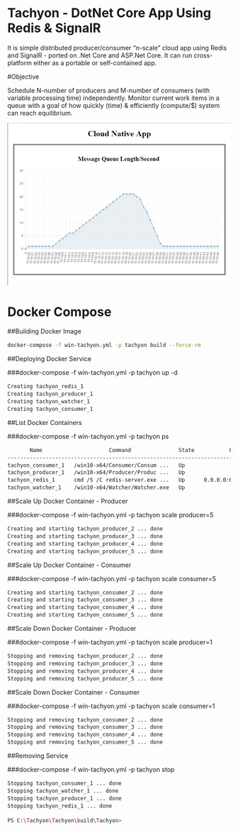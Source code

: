 # Tachyon - DotNet Core App Using Redis & SignalR

It is simple distributed producer/consumer “n-scale” cloud app using Redis and SignalR - ported on .Net Core and ASP.Net Core. It can run cross-platform either as a portable or self-contained app. 

#Objective

Schedule N-number of producers and M-number of consumers (with variable processing time) independently. Monitor current work items in a queue with a goal of how quickly (time) & efficiently (compute/$) system can reach equilibrium.

![alt tag](https://github.com/uday31in/Tachyon/blob/master/Tachyon.jpg)

# Docker Compose

##Building Docker Image

```sh
docker-compose -f win-tachyon.yml -p tachyon build --force-rm
```

##Deploying Docker Service

###docker-compose -f win-tachyon.yml -p tachyon up -d
```sh
Creating tachyon_redis_1
Creating tachyon_producer_1
Creating tachyon_watcher_1
Creating tachyon_consumer_1
```

##List Docker Containers

###docker-compose -f win-tachyon.yml -p tachyon ps
```sh
       Name                     Command               State           Ports
------------------------------------------------------------------------------------ 
tachyon_consumer_1   /win10-x64/Consumer/Consum ...   Up
tachyon_producer_1   /win10-x64/Producer/Produc ...   Up
tachyon_redis_1      cmd /S /C redis-server.exe ...   Up      0.0.0.0:6379->6379/tcp
tachyon_watcher_1    /win10-x64/Watcher/Watcher.exe   Up

```
##Scale Up Docker Container - Producer

###docker-compose -f win-tachyon.yml -p tachyon scale producer=5

```sh
Creating and starting tachyon_producer_2 ... done
Creating and starting tachyon_producer_3 ... done
Creating and starting tachyon_producer_4 ... done
Creating and starting tachyon_producer_5 ... done
```

##Scale Up Docker Container - Consumer

###docker-compose -f win-tachyon.yml -p tachyon scale consumer=5

```sh
Creating and starting tachyon_consumer_2 ... done
Creating and starting tachyon_consumer_3 ... done
Creating and starting tachyon_consumer_4 ... done
Creating and starting tachyon_consumer_5 ... done
```


##Scale Down Docker Container - Producer

###docker-compose -f win-tachyon.yml -p tachyon scale producer=1

```sh
Stopping and removing tachyon_producer_2 ... done
Stopping and removing tachyon_producer_3 ... done
Stopping and removing tachyon_producer_4 ... done
Stopping and removing tachyon_producer_5 ... done

```

##Scale Down Docker Container - Consumer

###docker-compose -f win-tachyon.yml -p tachyon scale consumer=1
```sh
Stopping and removing tachyon_consumer_2 ... done
Stopping and removing tachyon_consumer_3 ... done
Stopping and removing tachyon_consumer_4 ... done
Stopping and removing tachyon_consumer_5 ... done
```

##Removing Service

###docker-compose -f win-tachyon.yml -p tachyon stop

```sh
Stopping tachyon_consumer_1 ... done
Stopping tachyon_watcher_1 ... done
Stopping tachyon_producer_1 ... done
Stopping tachyon_redis_1 ... done

PS C:\Tachyon\Tachyon\build\Tachyon>

```
